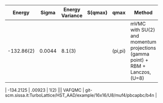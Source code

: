 |       Energy    |  Sigma          | Energy Variance  |  S(qmax)          | qmax             | Method                                                                         | Data repository   |
| ----------------| ----------------| -----------------| ----------------| -----------------| --------------------------------------------------------------------------------| ------------------|
|    -132.86(2) |   0.0044  |   8.1(3)       |                             | (pi,pi)              | mVMC with SU(2) and momentum projections (gamma point) + RBM + Lanczos, (U=8)     | 


| -134.2125  |  .00923 |  1(2)  |||  VAFQMC |  git-scm.sissa.it:TurboLattice/HST_AAD/example/16x16/U8/muf4/pbcapbc/b4n |
